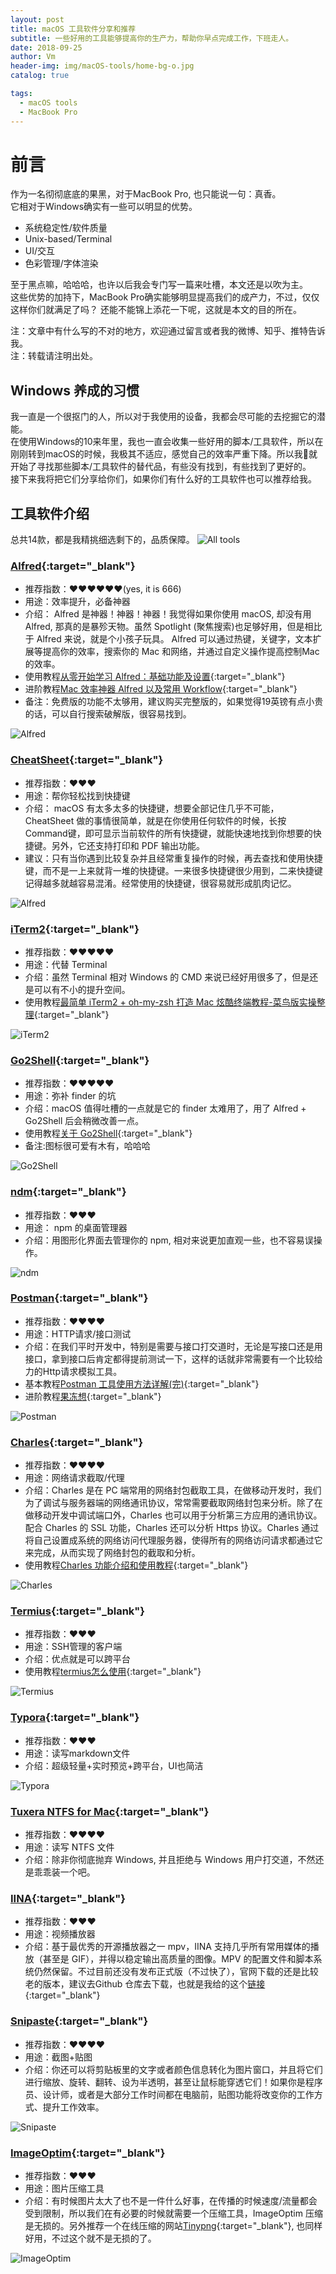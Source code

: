 ```yaml
---
layout: post
title: macOS 工具软件分享和推荐
subtitle: 一些好用的工具能够提高你的生产力，帮助你早点完成工作，下班走人。
date: 2018-09-25
author: Vm
header-img: img/macOS-tools/home-bg-o.jpg
catalog: true

tags:
  - macOS tools
  - MacBook Pro
---
```


# 前言

作为一名彻彻底底的果黑，对于MacBook Pro, 也只能说一句：真香。  
它相对于Windows确实有一些可以明显的优势。

- 系统稳定性/软件质量
- Unix-based/Terminal
- UI/交互
- 色彩管理/字体渲染

至于黑点嘛，哈哈哈，也许以后我会专门写一篇来吐槽，本文还是以吹为主。  
这些优势的加持下，MacBook Pro确实能够明显提高我们的成产力，不过，仅仅这样你们就满足了吗？
还能不能锦上添花一下呢，这就是本文的目的所在。

注：文章中有什么写的不对的地方，欢迎通过留言或者我的微博、知乎、推特告诉我。  
注：转载请注明出处。

## Windows 养成的习惯

我一直是一个很抠门的人，所以对于我使用的设备，我都会尽可能的去挖掘它的潜能。  
在使用Windows的10来年里，我也一直会收集一些好用的脚本/工具软件，所以在刚刚转到macOS的时候，我极其不适应，感觉自己的效率严重下降。所以我就开始了寻找那些脚本/工具软件的替代品，有些没有找到，有些找到了更好的。  
接下来我将把它们分享给你们，如果你们有什么好的工具软件也可以推荐给我。

## 工具软件介绍

总共14款，都是我精挑细选剩下的，品质保障。
![All tools](/img/macOS-tools/all-tools.png)

### [Alfred](https://www.alfredapp.com/){:target="\_blank"}

- 推荐指数：❤️❤️❤️❤️❤️❤️(yes, it is 666)
- 用途：效率提升，必备神器
- 介绍： Alfred 是神器！神器！神器！我觉得如果你使用 macOS, 却没有用 Alfred, 那真的是暴殄天物。虽然 Spotlight (聚焦搜索)也足够好用，但是相比于 Alfred 来说，就是个小孩子玩具。 Alfred 可以通过热键，关键字，文本扩展等提高你的效率，搜索你的 Mac 和网络，并通过自定义操作提高控制Mac的效率。
- 使用教程[从零开始学习 Alfred：基础功能及设置](https://sspai.com/post/32979){:target="\_blank"}
- 进阶教程[Mac 效率神器 Alfred 以及常用 Workflow](https://www.jianshu.com/p/0e78168da7ab){:target="\_blank"}
- 备注：免费版的功能不太够用，建议购买完整版的，如果觉得19英镑有点小贵的话，可以自行搜索破解版，很容易找到。

![Alfred](/img/macOS-tools/alfred.png)

### [CheatSheet](https://www.mediaatelier.com/CheatSheet/){:target="\_blank"}

- 推荐指数：❤️❤️❤️
- 用途：帮你轻松找到快捷键
- 介绍： macOS 有太多太多的快捷键，想要全部记住几乎不可能， CheatSheet 做的事情很简单，就是在你使用任何软件的时候，长按Command键，即可显示当前软件的所有快捷键，就能快速地找到你想要的快捷键。另外，它还支持打印和 PDF 输出功能。
- 建议：只有当你遇到比较复杂并且经常重复操作的时候，再去查找和使用快捷键，而不是一上来就背一堆的快捷键。一来很多快捷键很少用到，二来快捷键记得越多就越容易混淆。经常使用的快捷键，很容易就形成肌肉记忆。

![Alfred](/img/macOS-tools/cheatsheet.png)

### [iTerm2](https://www.iterm2.com){:target="\_blank"}

- 推荐指数：❤️❤️❤️❤️❤️
- 用途：代替 Terminal
- 介绍：虽然 Terminal 相对 Windows 的 CMD 来说已经好用很多了，但是还是可以有不小的提升空间。
- 使用教程[最简单 iTerm2 + oh-my-zsh 打造 Mac 炫酷终端教程-菜鸟版实操整理](https://www.jianshu.com/p/53eb1075f627){:target="\_blank"}

![iTerm2](/img/macOS-tools/iTerm2.png)

### [Go2Shell](http://zipzapmac.com/go2shell){:target="\_blank"}

- 推荐指数：❤️❤️❤️❤️❤️
- 用途：弥补 finder 的坑
- 介绍：macOS 值得吐槽的一点就是它的 finder 太难用了，用了 Alfred + Go2Shell 后会稍微改善一点。
- 使用教程[关于 Go2Shell](https://www.jianshu.com/p/bae3a64ea762){:target="\_blank"}
- 备注:图标很可爱有木有，哈哈哈

![Go2Shell](/img/macOS-tools/Go2Shell.png)

### [ndm](https://720kb.github.io/ndm/){:target="\_blank"}

- 推荐指数：❤️❤️❤️
- 用途： npm 的桌面管理器
- 介绍：用图形化界面去管理你的 npm, 相对来说更加直观一些，也不容易误操作。

![ndm](/img/macOS-tools/ndm.png)

### [Postman](https://www.getpostman.com/){:target="\_blank"}

- 推荐指数：❤️❤️❤️❤️
- 用途：HTTP请求/接口测试
- 介绍：在我们平时开发中，特别是需要与接口打交道时，无论是写接口还是用接口，拿到接口后肯定都得提前测试一下，这样的话就非常需要有一个比较给力的Http请求模拟工具。
- 基本教程[Postman 工具使用方法详解(完)](https://meetes.top/2018/06/28/Postman%20%E5%B7%A5%E5%85%B7%E4%BD%BF%E7%94%A8%E6%96%B9%E6%B3%95%E8%AF%A6%E8%A7%A3/){:target="\_blank"}
- 进阶教程[果冻想](https://www.jellythink.com/archives/category/tool-tutorials/postman){:target="\_blank"}

![Postman](/img/macOS-tools/Postman.png)

### [Charles](https://www.charlesproxy.com/){:target="\_blank"}

- 推荐指数：❤️❤️❤️❤️
- 用途：网络请求截取/代理
- 介绍：Charles 是在 PC 端常用的网络封包截取工具，在做移动开发时，我们为了调试与服务器端的网络通讯协议，常常需要截取网络封包来分析。除了在做移动开发中调试端口外，Charles 也可以用于分析第三方应用的通讯协议。配合 Charles 的 SSL 功能，Charles 还可以分析 Https 协议。Charles 通过将自己设置成系统的网络访问代理服务器，使得所有的网络访问请求都通过它来完成，从而实现了网络封包的截取和分析。
- 使用教程[Charles 功能介绍和使用教程](https://juejin.im/post/5b8350b96fb9a019d9246c4c){:target="\_blank"}

![Charles](/img/macOS-tools/Charles.png)

### [Termius](https://www.termius.com/){:target="\_blank"}

- 推荐指数：❤️❤️❤️
- 用途：SSH管理的客户端
- 介绍：优点就是可以跨平台
- 使用教程[termius怎么使用](https://www.jb51.net/softjc/594388.html){:target="\_blank"}

![Termius](/img/macOS-tools/Termius.png)

### [Typora](https://typora.io/){:target="\_blank"}

- 推荐指数：❤️❤️❤️
- 用途：读写markdown文件
- 介绍：超级轻量+实时预览+跨平台，UI也简洁

![Typora](/img/macOS-tools/Typora.png)

### [Tuxera NTFS for Mac](https://www.tuxera.com/products/tuxera-ntfs-for-mac/){:target="\_blank"}

- 推荐指数：❤️❤️❤️❤️
- 用途：读写 NTFS 文件
- 介绍：除非你彻底抛弃 Windows, 并且拒绝与 Windows 用户打交道，不然还是乖乖装一个吧。

### [IINA](https://github.com/lhc70000/iina/releases){:target="\_blank"}

- 推荐指数：❤️❤️❤️
- 用途：视频播放器
- 介绍：基于最优秀的开源播放器之一 mpv，IINA 支持几乎所有常用媒体的播放（甚至是 GIF），并得以稳定输出高质量的图像。MPV 的配置文件和脚本系统仍然保留。不过目前还没有发布正式版（不过快了），官网下载的还是比较老的版本，建议去Github 仓库去下载，也就是我给的这个[链接](https://github.com/lhc70000/iina/releases){:target="\_blank"}

### [Snipaste](https://zh.snipaste.com/){:target="\_blank"}

- 推荐指数：❤️❤️❤️❤️
- 用途：截图+贴图
- 介绍：你还可以将剪贴板里的文字或者颜色信息转化为图片窗口，并且将它们进行缩放、旋转、翻转、设为半透明，甚至让鼠标能穿透它们！如果你是程序员、设计师，或者是大部分工作时间都在电脑前，贴图功能将改变你的工作方式、提升工作效率。

![Snipaste](/img/macOS-tools/Snipaste.png)


### [ImageOptim](https://imageoptim.com/){:target="\_blank"}

- 推荐指数：❤️❤️❤️
- 用途：图片压缩工具
- 介绍：有时候图片太大了也不是一件什么好事，在传播的时候速度/流量都会受到限制，所以我们在有必要的时候就需要一个压缩工具，ImageOptim 压缩是无损的。另外推荐一个在线压缩的网站[Tinypng](https://tinypng.com/){:target="\_blank"}, 也同样好用，不过这个就不是无损的了。

![ImageOptim](/img/macOS-tools/ImageOptim.png)